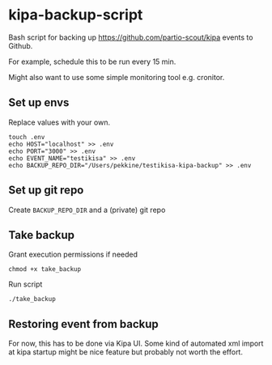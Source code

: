 # kipa-backup-script

Bash script for backing up https://github.com/partio-scout/kipa events to Github.

For example, schedule this to be run every 15 min. 

Might also want to use some simple monitoring tool e.g. cronitor. 

## Set up envs

Replace values with your own.

```
touch .env
echo HOST="localhost" >> .env
echo PORT="3000" >> .env
echo EVENT_NAME="testikisa" >> .env
echo BACKUP_REPO_DIR="/Users/pekkine/testikisa-kipa-backup" >> .env
```

## Set up git repo

Create `BACKUP_REPO_DIR` and a (private) git repo

## Take backup

Grant execution permissions if needed

`chmod +x take_backup`

Run script

`./take_backup`

## Restoring event from backup

For now, this has to be done via Kipa UI. Some kind of automated xml import at kipa startup might be nice feature but probably not worth the effort.